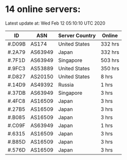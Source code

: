 # 14 online servers:

Latest update at: Wed Feb 12 05:10:10 UTC 2020

| ID | ASN | Server Country | Online |
| -- | --- | -------------- | ------ |
| #.D09B | AS174 | United States | 332 hrs |
| #.2A79 | AS63949 | Japan | 332 hrs |
| #.7F1D | AS63949 | Singapore | 503 hrs |
| #.9FC3 | AS53889 | United States | 350 hrs |
| #.D827 | AS20150 | United States | 8 hrs |
| #.14D9 | AS49392 | Russia | 1 hrs |
| #.37DB | AS63949 | Singapore | 3 hrs |
| #.4FC8 | AS16509 | Japan | 3 hrs |
| #.27B5 | AS16509 | Japan | 3 hrs |
| #.B085 | AS16509 | Japan | 3 hrs |
| #.C09F | AS63949 | Japan | 1 hrs |
| #.6315 | AS16509 | Japan | 3 hrs |
| #.B85D | AS16509 | Japan | 3 hrs |
| #.576D | AS16509 | Japan | 3 hrs |

